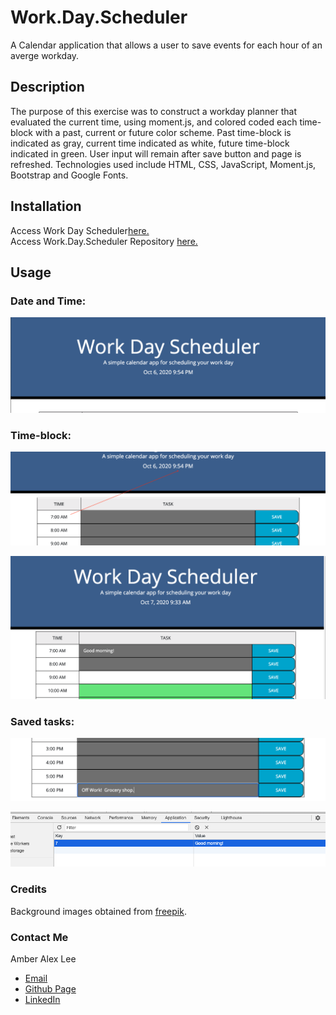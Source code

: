 # Work.Day.Scheduler
A Calendar application that allows a user to save events for each hour of an averge workday.

## Description

The purpose of this exercise was to construct a workday planner that evaluated the current time, using moment.js, and colored coded each time-block with a past, current or future color scheme.  Past time-block is indicated as gray, current time indicated as white, future time-block indicated in green.  User input will remain after save button and page is refreshed.  Technologies used include HTML, CSS, JavaScript, Moment.js, Bootstrap and Google Fonts.


## Installation  

Access Work Day Scheduler[here.](https://lee-amber-alex.github.io/Work.Day.Scheduler/)  
Access Work.Day.Scheduler Repository [here.](https://github.com/lee-amber-alex/Work.Day.Scheduler)  

## Usage  

### Date and Time:

![Date and Time.](screenshots/DateandTimeStart.png)  

### Time-block:

![Color Scheme.](screenshots/ColorTime.png)  

![Color Scheme.](screenshots/ColorTime2.png)  

### Saved tasks:

![Saved tasks.](screenshots/TypeAndSave.png)  

![Saved tasks.](screenshots/TypeAndSave2.png)  

### Credits  

Background images obtained from [freepik](http://www.freepik.com).

### Contact Me  
 
Amber Alex Lee
- [Email](lee.amber.alex@gmail.com)
- [Github Page](https://github.com/lee-amber-alex)
- [LinkedIn](www.linkedin.com/in/leeamberalex)
